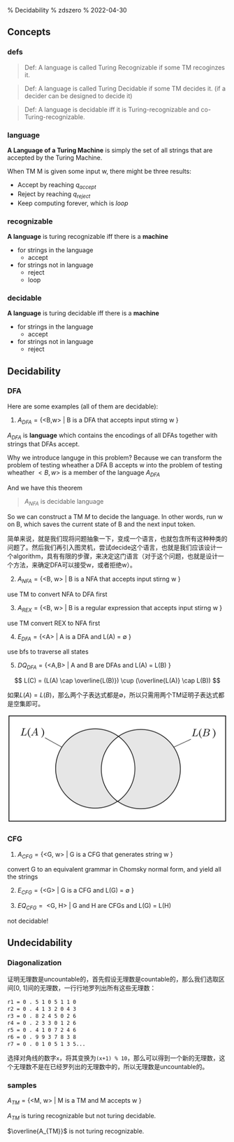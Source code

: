 % Decidability
% zdszero
% 2022-04-30

## Concepts

### defs

> Def: A language is called Turing Recognizable if some TM recoginzes it.

> Def: A language is called Turing Decidable if some TM decides it. (if a decider can be designed to decide it)

> Def: A language is decidable iff it is Turing-recognizable and co-Turing-recognizable. 

### language

**A Language of a Turing Machine** is simply the set of all strings that are accepted by the Turing Machine.

When TM M is given some input w, there might be three results:

* Accept by reaching $q_{accept}$
* Reject by reaching $q_{reject}$
* Keep computing forever, which is $loop$

### recognizable

**A language** is turing recognizable iff there is a **machine** 

* for strings in the language
    * accept
* for strings not in language
    * reject
    * loop

### decidable

**A language** is turing decidable iff there is a **machine** 

* for strings in the language
    * accept
* for strings not in language
    * reject

## Decidability

### DFA

Here are some examples (all of them are decidable):

1. $A_{DFA} =  \text{\{ <B,w> | B is a DFA that accepts input stirng w \}}$

$A_{DFA}$ is **language** which contains the encodings of all DFAs together with strings that DFAs accept. 

Why we introduce languge in this problem? Because we can transform the problem of testing wheather a DFA B accepts w into the problem of testing wheather $<B,w>$ is a member of the language $A_{DFA}$

And we have this theorem

> $A_{NFA}$ is decidable language 

So we can construct a TM $M$ to decide the language. In other words, run w on B, which saves the current state of B and the next input token.

简单来说，就是我们现将问题抽象一下，变成一个语言，也就包含所有这种种类的问题了。然后我们再引入图灵机，尝试decide这个语言，也就是我们应该设计一个algorithm，具有有限的步骤，来决定这门语言（对于这个问题，也就是设计一个方法，来确定DFA可以接受w，或者拒绝w）。

2. $A_{NFA} =  \text{\{ <B, w> | B is a NFA that accepts input stirng w \}}$

use TM to convert NFA to DFA first

3. $A_{REX} =  \text{\{ <B, w> | B is a regular expression that accepts input stirng w \}}$

use TM convert REX to NFA first

4. $E_{DFA} = \text{\{ <A> | A is a DFA and L(A) = $\emptyset$ \}}$

use bfs to traverse all states

5. $DQ_{DFA} = \text{\{ <A,B> | A and B are DFAs and L(A) = L(B) \}}$

$$
L(C) = (L(A) \cap \overline{L(B)}) \cup (\overline{L(A)} \cap L(B))
$$

如果$L(A) = L(B)$，那么两个子表达式都是$\emptyset$，所以只需用两个TM证明子表达式都是空集即可。 

![DFA-equal-TM](../docs/images/DFA_equal_TM.png)

### CFG

1. $A_{CFG} = \text{\{ <G, w> | G is a CFG that generates string w \}}$

convert G to an equivalent grammar in Chomsky normal form, and yield all the strings

2. $E_{CFG} = \text{\{ <G> | G is a CFG and L(G) = $\emptyset$ \}}$

3. $EQ_{CFG} = \text{{ <G, H> | G and H are CFGs and L(G) = L(H) }}$

not decidable!

## Undecidability

### Diagonalization

证明无理数是uncountable的，首先假设无理数是countable的，那么我们选取区间[0, 1]间的无理数，一行行地罗列出所有这些无理数：

```
r1 = 0 . 5 1 0 5 1 1 0
r2 = 0 . 4 1 3 2 0 4 3
r3 = 0 . 8 2 4 5 0 2 6
r4 = 0 . 2 3 3 0 1 2 6
r5 = 0 . 4 1 0 7 2 4 6
r6 = 0 . 9 9 3 7 8 3 8
r7 = 0 . 0 1 0 5 1 3 5...
```

选择对角线的数字`x`，将其变换为`(x+1) % 10`，那么可以得到一个新的无理数，这个无理数不是在已经罗列出的无理数中的，所以无理数是uncountable的。

### samples

$A_{TM} = \text{\{ <M, w> | M is a TM and M accepts w \}}$

$A_{TM}$ is turing recognizable but not turing decidable.

$\overline{A_{TM}}$ is not turing recognizable. 
